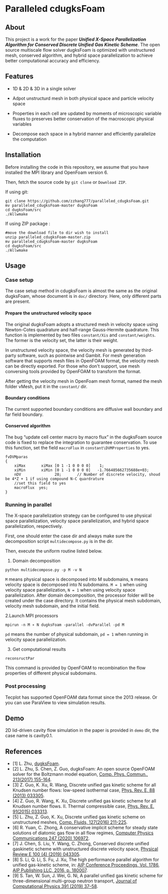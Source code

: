 # Paralleled cdugksFoam

## About

This project is a work for the paper ***Unified X-Space Parallelization Algorithm for Conserved Discrete Unified Gas Kinetic Scheme***.  The open source multiscale flow solver dugksFoam  is optimized with unstructured mesh,  conserved algorithm, and hybrid space parallelization to achieve better computational accuracy and efficiency.

## Features

- 1D & 2D & 3D in a single solver
- Adpot unstructurd mesh in both physical space and particle velocity space  

- Properties in each cell are updated by moments of microscopic variable 
  fluxes to preserves better conservation of the macroscopic physical variables
- Decompose each space in a hybrid manner and efficiently parallelize the
  computation

## Installation

Before installing the code in this repository, we assume that you have installed the MPI library and OpenFoam version 6.

Then, fetch the source code by `git clone` or `Download ZIP`.

If using git:

```shell
git clone https://github.com/zzhang777/paralleled_cdugksFoam.git
mv paralleled_cdugksFoam-master dugksFoam
cd dugksFoam/src
./Allwmake
```

If using ZIP package  :

```shell
#move the download file to dir wish to install
unzip paralleled_cdugksFoam-master.zip 
mv paralleled_cdugksFoam-master dugksFoam
cd dugksFoam/src
./Allwmake
```

## Usage

### Case setup

The case setup method in cdugksFoam is almost the same as the original dugksFoam, whose document is in `doc/` directory. Here, only different parts are present.

#### Prepare the unstructured velocity space

The original dugksFoam adopts a structured mesh in velocity space using Newton-Cotes quadrature and half-range Gauss-Hermite quadrature. This  function is implemented by two files `constant/Xis` and `constant/weights`. The former is the velocity set, the latter is their weight.

In unstructured velocity space, the velocity mesh is generated by third-party software, such as pointwise and Gambit.
For mesh generation software that supports mesh files in OpenFOAM format, the velocity mesh can be directly exported.
For those who don't support, use mesh conversing tools provided by OpenFOAM to transform the format.

After getting the velocity mesh in OpenFoam mesh format, named the mesh folder vMesh, put it in the `constant/` dir.

#### Boundary conditions 

The current supported boundary conditions are diffusive wall boundary  and far field boundary.

#### Conserved algorithm

The bug “update cell center macro by macro flux” in the dugksFoam source code is fixed to replace the integration to guarantee conservation. To use this function, set the field `macroFlux` in `constant\DVMProperties` to yes.

```shell
fvDVMparas
{
    xiMax       xiMax [0 1 -1 0 0 0 0]    1;
    xiMin       xiMin [0 1 -1 0 0 0 0]   -1.766485662735688e+03;
    nDV               28;       // Number of discrete velocity, shoud be 4*Z + 1 if using compound N-C quardrature
    //set this field to yes
    macroFlux  yes;
}
```

### Running in parallel

The X-space parallelization strategy can be configured to use physical space parallelization, velocity space parallelization, and hybrid space parallelization, respectively. 

First, one should enter the case dir and always make sure the decomposition script `multidecompose.py` is in the dir.

Then, execute the uniform routine listed below.

1. Domain decomposition

```shell
python multidecompose.py -p M -v N
```

`M` means physical space is decomposed into M subdomains, `N` means velocity space is decomposed into N subdomains. `M = 1` when using velocity space parallelization, `N = 1` when using velocity space parallelization. After domain decomposition, the processor folder will be created under the case directory. It contains the physical mesh subdomain, velocity mesh subdomain, and the initial field.

2.Launch MPI processors

```shell
mpirun -n M ∗ N dugksFoam -parallel -dvParallel -pd M
```

`pd` means the number of physical subdomain, `pd = 1` when running in velocity space parallelization.

3. Get computational results

```shell
reconsructPar
```

This command is provided by OpenFOAM to recombination the flow properties of different physical subdomains.  

### Post processing  

Tecplot has supported OpenFOAM data format since the 2013 release. Or you can use ParaView  to view simulation results.

## Demo

2D lid-driven cavity flow  simulation in the paper is provided in `demo` dir, the case name is cavity0.1.

## References

* [1] L. Zhu, [dugksFoam](https://github.com/zhulianhua/dugksFoam).
* [2] L. Zhu, S. Chen, Z. Guo, dugksFoam: An open source OpenFOAM solver for the Boltzmann model equation, [Comp. Phys. Commun., 213(2017) 155-164](http://www.sciencedirect.com/science/article/pii/S0010465516303642).
* [3] Z. Guo, K. Xu, R. Wang, Discrete unified gas kinetic scheme for all Knudsen number flows: low-speed isothermal case, [Phys. Rev. E, 88 (2013) 033305](http://journals.aps.org/pre/abstract/10.1103/PhysRevE.88.033305).
* [4] Z. Guo, R. Wang, K. Xu, Discrete unified gas kinetic scheme for all Knudsen number flows. II. Thermal compressible case, [Phys. Rev. E, 91(2015) 033313](http://journals.aps.org/pre/abstract/10.1103/PhysRevE.91.033313).
* [5] L. Zhu, Z. Guo, K. Xu, Discrete unified gas kinetic scheme on unstructured meshes, [Comp. Fluids, 127(2016) 211-225](http://www.sciencedirect.com/science/article/pii/S0045793016000177).
* [6] R. Yuan, C. Zhong, A conservative implicit scheme for steady state solutions of diatomic gas flow in all flow regimes, [Computer Physics Communications 247 (2020) 106972](https://www.sciencedirect.com/science/article/abs/pii/S0010465519303182).
* [7] J. Chen, S. Liu, Y. Wang, C. Zhong, Conserved discrete unified gaskinetic scheme with unstructured discrete velocity space, [Physical Review E 100 (4) (2019) 043305](https://journals.aps.org/pre/abstract/10.1103/PhysRevE.100.043305).
* [8] S. Li, Q. Li, S. Fu, J. Xu, The high performance parallel algorithm for unified gas-kinetic scheme, in: [AIP Conference Proceedings, Vol. 1786, AIP Publishing LLC, 2016, p. 180007](https://aip.scitation.org/doi/abs/10.1063/1.4967676). 
* [9] S. Tan, W. Sun, J. Wei, G. Ni, A parallel unified gas kinetic scheme for three-dimensional multi-group neutron transport, [Journal of Computational Physics 391 (2019) 37–58](https://www.sciencedirect.com/science/article/pii/S0021999119302876).

 
